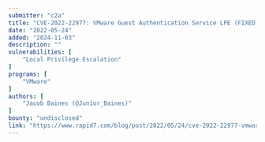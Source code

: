 ```yaml
---
submitter: "c2a"
title: "CVE-2022-22977: VMware Guest Authentication Service LPE (FIXED)"
date: "2022-05-24"
added: "2024-11-03"
description: ""
vulnerabilities: [
    "Local Privilege Escalation"
]
programs: [
    "VMware"
]
authors: [
    "Jacob Baines (@Junior_Baines)"
]
bounty: "undisclosed"
link: "https://www.rapid7.com/blog/post/2022/05/24/cve-2022-22977-vmware-guest-authentication-service-lpe-fixed/"
---
```





